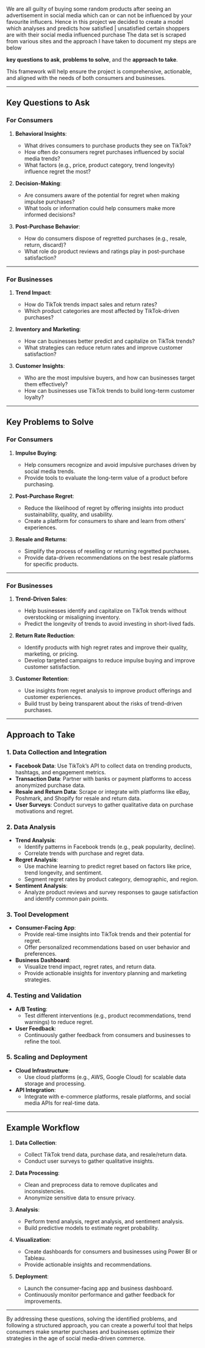 We are all guilty of buying some random products after seeing an advertisement in social media which can or can not be influenced by your favourite influcers.
Hence in this project we decided to create a model which analyses and predicts how satisfied | unsatisfied certain shoppers are with their social media influenced purchase
The data set is scraped from various sites and the approach I have taken to document my steps are below

**key questions to ask**, **problems to solve**, and the **approach to take**. 

This framework will help ensure the project is comprehensive, actionable, and aligned with the needs of both consumers and businesses.

---

## **Key Questions to Ask**

### **For Consumers**
1. **Behavioral Insights**:
   - What drives consumers to purchase products they see on TikTok?
   - How often do consumers regret purchases influenced by social media trends?
   - What factors (e.g., price, product category, trend longevity) influence regret the most?

2. **Decision-Making**:
   - Are consumers aware of the potential for regret when making impulse purchases?
   - What tools or information could help consumers make more informed decisions?

3. **Post-Purchase Behavior**:
   - How do consumers dispose of regretted purchases (e.g., resale, return, discard)?
   - What role do product reviews and ratings play in post-purchase satisfaction?

---

### **For Businesses**
1. **Trend Impact**:
   - How do TikTok trends impact sales and return rates?
   - Which product categories are most affected by TikTok-driven purchases?

2. **Inventory and Marketing**:
   - How can businesses better predict and capitalize on TikTok trends?
   - What strategies can reduce return rates and improve customer satisfaction?

3. **Customer Insights**:
   - Who are the most impulsive buyers, and how can businesses target them effectively?
   - How can businesses use TikTok trends to build long-term customer loyalty?

---

## **Key Problems to Solve**

### **For Consumers**
1. **Impulse Buying**:
   - Help consumers recognize and avoid impulsive purchases driven by social media trends.
   - Provide tools to evaluate the long-term value of a product before purchasing.

2. **Post-Purchase Regret**:
   - Reduce the likelihood of regret by offering insights into product sustainability, quality, and usability.
   - Create a platform for consumers to share and learn from others’ experiences.

3. **Resale and Returns**:
   - Simplify the process of reselling or returning regretted purchases.
   - Provide data-driven recommendations on the best resale platforms for specific products.

---

### **For Businesses**
1. **Trend-Driven Sales**:
   - Help businesses identify and capitalize on TikTok trends without overstocking or misaligning inventory.
   - Predict the longevity of trends to avoid investing in short-lived fads.

2. **Return Rate Reduction**:
   - Identify products with high regret rates and improve their quality, marketing, or pricing.
   - Develop targeted campaigns to reduce impulse buying and improve customer satisfaction.

3. **Customer Retention**:
   - Use insights from regret analysis to improve product offerings and customer experiences.
   - Build trust by being transparent about the risks of trend-driven purchases.

---

## **Approach to Take**

### **1. Data Collection and Integration**
   - **Facebook Data**: Use TikTok’s API to collect data on trending products, hashtags, and engagement metrics.
   - **Transaction Data**: Partner with banks or payment platforms to access anonymized purchase data.
   - **Resale and Return Data**: Scrape or integrate with platforms like eBay, Poshmark, and Shopify for resale and return data.
   - **User Surveys**: Conduct surveys to gather qualitative data on purchase motivations and regret.

### **2. Data Analysis**
   - **Trend Analysis**:
     - Identify patterns in Facebook trends (e.g., peak popularity, decline).
     - Correlate trends with purchase and regret data.
   - **Regret Analysis**:
     - Use machine learning to predict regret based on factors like price, trend longevity, and sentiment.
     - Segment regret rates by product category, demographic, and region.
   - **Sentiment Analysis**:
     - Analyze product reviews and survey responses to gauge satisfaction and identify common pain points.

### **3. Tool Development**
   - **Consumer-Facing App**:
     - Provide real-time insights into TikTok trends and their potential for regret.
     - Offer personalized recommendations based on user behavior and preferences.
   - **Business Dashboard**:
     - Visualize trend impact, regret rates, and return data.
     - Provide actionable insights for inventory planning and marketing strategies.

### **4. Testing and Validation**
   - **A/B Testing**:
     - Test different interventions (e.g., product recommendations, trend warnings) to reduce regret.
   - **User Feedback**:
     - Continuously gather feedback from consumers and businesses to refine the tool.

### **5. Scaling and Deployment**
   - **Cloud Infrastructure**:
     - Use cloud platforms (e.g., AWS, Google Cloud) for scalable data storage and processing.
   - **API Integration**:
     - Integrate with e-commerce platforms, resale platforms, and social media APIs for real-time data.

---

## **Example Workflow**

1. **Data Collection**:
   - Collect TikTok trend data, purchase data, and resale/return data.
   - Conduct user surveys to gather qualitative insights.

2. **Data Processing**:
   - Clean and preprocess data to remove duplicates and inconsistencies.
   - Anonymize sensitive data to ensure privacy.

3. **Analysis**:
   - Perform trend analysis, regret analysis, and sentiment analysis.
   - Build predictive models to estimate regret probability.

4. **Visualization**:
   - Create dashboards for consumers and businesses using Power BI or Tableau.
   - Provide actionable insights and recommendations.

5. **Deployment**:
   - Launch the consumer-facing app and business dashboard.
   - Continuously monitor performance and gather feedback for improvements.

---

By addressing these questions, solving the identified problems, and following a structured approach, you can create a powerful tool that helps consumers make smarter purchases and businesses optimize their strategies in the age of social media-driven commerce.
